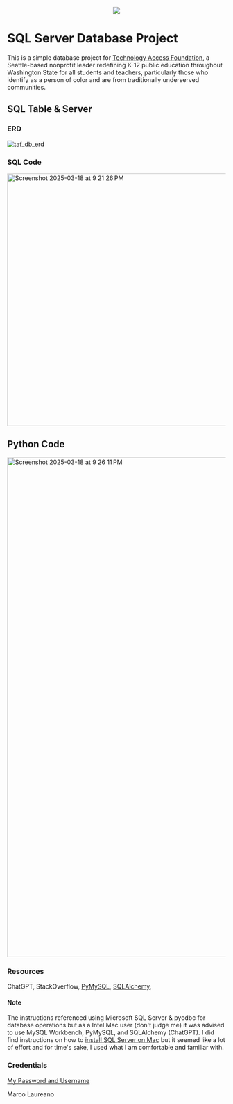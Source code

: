 <p align="center"> <img src = "https://github.com/user-attachments/assets/0a67a663-eb21-473e-8e3a-a4e6d2a859e0" /> </p>

# SQL Server Database Project
This is a simple database project for [Technology Access Foundation](https://techaccess.org/), a Seattle-based nonprofit leader redefining K-12 public education throughout Washington State for all students and teachers, particularly those who identify as a person of color and are from traditionally underserved communities.

## SQL Table & Server

### ERD
![taf_db_erd](https://github.com/user-attachments/assets/c845607f-b6d2-4092-ad0d-d04f56be3b2c)

### SQL Code
<img width="581" alt="Screenshot 2025-03-18 at 9 21 26 PM" src="https://github.com/user-attachments/assets/c22e9524-d7b4-4eb9-a1ad-1a655cda12a3" />

## Python Code
<img width="1149" alt="Screenshot 2025-03-18 at 9 26 11 PM" src="https://github.com/user-attachments/assets/8629d5fa-d25b-4cff-a123-2dedc205c85c" />

### Resources
ChatGPT, StackOverflow, [PyMySQL](https://pypi.org/project/PyMySQL/), [SQLAlchemy](https://docs.sqlalchemy.org/), 

#### Note
The instructions referenced using Microsoft SQL Server & pyodbc for database operations but as a Intel Mac user (don't judge me) it was advised to use MySQL Workbench, PyMySQL, and SQLAlchemy (ChatGPT). I did find instructions on how to [install SQL Server on Mac](https://builtin.com/software-engineering-perspectives/sql-server-management-studio-mac#:~:text=Microsoft%20provides%20Azure%20Data%20Studio,to%20run%20SSMS%20on%20Mac/) but it seemed like a lot of effort and for time's sake, I used what I am comfortable and familiar with. 

### Credentials
[My Password and Username](https://www.youtube.com/watch?v=dQw4w9WgXcQ/)

Marco Laureano
